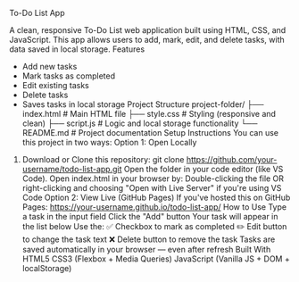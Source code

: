  To-Do List App

A clean, responsive To-Do List web application built using HTML, CSS, and JavaScript. This app allows users to add, mark, edit, and delete tasks, with data saved in local storage.
  Features
-  Add new tasks
-  Mark tasks as completed
-  Edit existing tasks
- Delete tasks
-  Saves tasks in local storage
 Project Structure
 project-folder/
├── index.html # Main HTML file
├── style.css # Styling (responsive and clean)
├── script.js # Logic and local storage functionality
└── README.md # Project documentation
 Setup Instructions
You can use this project in two ways:
 Option 1: Open Locally
1. Download or Clone this repository:
   git clone https://github.com/your-username/todo-list-app.git
Open the folder in your code editor (like VS Code).
Open index.html in your browser by:
Double-clicking the file
OR right-clicking and choosing "Open with Live Server" if you're using VS Code
 Option 2: View Live (GitHub Pages)
If you've hosted this on GitHub Pages:
https://your-username.github.io/todo-list-app/
How to Use
Type a task in the input field
Click the "Add" button
Your task will appear in the list below
Use the:
✅ Checkbox to mark as completed
✏️ Edit button to change the task text
❌ Delete button to remove the task
Tasks are saved automatically in your browser — even after refresh
 Built With
HTML5
CSS3 (Flexbox + Media Queries)
JavaScript (Vanilla JS + DOM + localStorage)
